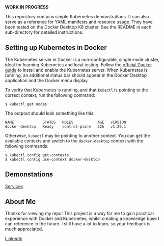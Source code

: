 **WORK IN PROGRESS**

This repository contains simple Kubernetes demonstrations. It can also serve as a reference for YAML manifests and resource usage. They have been tested on the Docker Desktop K8 cluster. See the README in each sub-directory for detailed instructions.

## Setting up Kubernetes in Docker

The Kubernetes server in Docker is a non-configurable, single-node cluster, ideal for learning Kubernetes and local testing. Follow the [official Docker guide](https://docs.docker.com/desktop/kubernetes/) to install and enable the Kubernetes server. When Kubernetes is running, an additional status bar should appear in the Docker Desktop application and the Docker menu display.

To verify that Kubernetes is running, and that `kubectl` is pointing to the correct context, run the following command:

    $ kubectl get nodes

The outpout should look something like this:

    NAME             STATUS   ROLES           AGE   VERSION
    docker-desktop   Ready    control-plane   22h   v1.29.1

Otherwise, `kubectl` may be pointing to another context. You can get the available contexts and switch to the `docker-desktop` context with the following commands:

    $ kubectl config get-contexts
    $ kubectl config use-context docker-desktop

## Demonstations

[Services](./service_demo/README.MD)

## About Me

Thanks for viewing my repo! This project is a way for me to gain practical experience with Docker and Kubernetes, whilst creating a knowledge base I can reference in the future. I still have a lot to learn, so your feedback is much appreciated.

[LinkedIn](https://www.linkedin.com/in/tsun-eugene-ting/)
